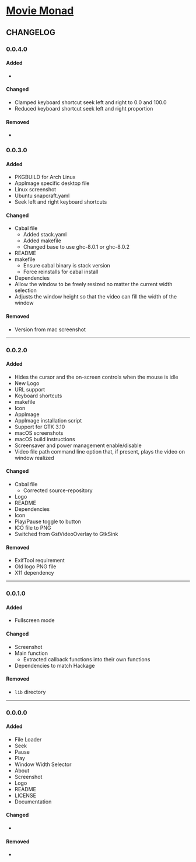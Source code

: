 # [Movie Monad](https://github.com/lettier/movie-monad)

## CHANGELOG

### 0.0.4.0

#### Added

-

#### Changed

- Clamped keyboard shortcut seek left and right to 0.0 and 100.0
- Reduced keyboard shortcut seek left and right proportion

#### Removed

-

### 0.0.3.0

#### Added

- PKGBUILD for Arch Linux
- AppImage specific desktop file
- Linux screenshot
- Ubuntu snapcraft.yaml
- Seek left and right keyboard shortcuts

#### Changed

- Cabal file
    - Added stack.yaml
    - Added makefile
    - Changed base to use ghc-8.0.1 or ghc-8.0.2
- README
- makefile
    - Ensure cabal binary is stack version
    - Force reinstalls for cabal install
- Dependencies
- Allow the window to be freely resized no matter the current width selection
- Adjusts the window height so that the video can fill the width of the window

#### Removed

- Version from mac screenshot

-------------------------------------------------------------------------------

### 0.0.2.0

#### Added

- Hides the cursor and the on-screen controls when the mouse is idle
- New Logo
- URL support
- Keyboard shortcuts
- makefile
- Icon
- AppImage
- AppImage installation script
- Support for GTK 3.10
- macOS screenshots
- macOS build instructions
- Screensaver and power management enable/disable
- Video file path command line option that, if present, plays the video on window realized

#### Changed

- Cabal file
    - Corrected source-repository
- Logo
- README
- Dependencies
- Icon
- Play/Pause toggle to button
- ICO file to PNG
- Switched from GstVideoOverlay to GtkSink

#### Removed

- ExifTool requirement
- Old logo PNG file
- X11 dependency

-------------------------------------------------------------------------------

### 0.0.1.0

#### Added

- Fullscreen mode

#### Changed

- Screenshot
- Main function
    - Extracted callback functions into their own functions
- Dependencies to match Hackage

#### Removed

- `lib` directory

-------------------------------------------------------------------------------

### 0.0.0.0

#### Added

- File Loader
- Seek
- Pause
- Play
- Window Width Selector
- About
- Screenshot
- Logo
- README
- LICENSE
- Documentation

#### Changed

-

#### Removed

-
